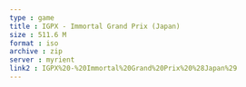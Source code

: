 ```yaml
---
type : game
title : IGPX - Immortal Grand Prix (Japan)
size : 511.6 M
format : iso
archive : zip
server : myrient
link2 : IGPX%20-%20Immortal%20Grand%20Prix%20%28Japan%29
---
```

